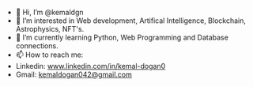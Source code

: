 - 👋 Hi, I’m @kemaldgn
- 👀 I’m interested in Web development, Artifical Intelligence, Blockchain, Astrophysics, NFT's.
- 🌱 I’m currently learning  Python, Web Programming and Database connections.
- 📫 How to reach me:
- Linkedin: www.linkedin.com/in/kemal-dogan0
- Gmail: kemaldogan042@gmail.com

<!---
kemaldgn/kemaldgn is a ✨ special ✨ repository because its `README.md` (this file) appears on your GitHub profile.
You can click the Preview link to take a look at your changes.
--->
